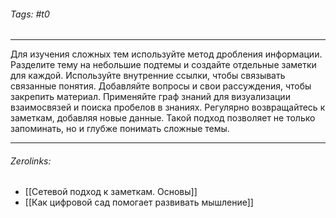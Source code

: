###### Tags:  #t0
___
Для изучения сложных тем используйте метод дробления информации. Разделите тему на небольшие подтемы и создайте отдельные заметки для каждой. Используйте внутренние ссылки, чтобы связывать связанные понятия. Добавляйте вопросы и свои рассуждения, чтобы закрепить материал. Применяйте граф знаний для визуализации взаимосвязей и поиска пробелов в знаниях. Регулярно возвращайтесь к заметкам, добавляя новые данные. Такой подход позволяет не только запоминать, но и глубже понимать сложные темы.
___
###### Zerolinks: 
- [[Сетевой подход к заметкам. Основы]]
- [[Как цифровой сад помогает развивать мышление]]